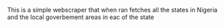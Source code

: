 This is a simple webscraper that when ran fetches all the states in Nigeria and the local goverbement areas in eac of the state
